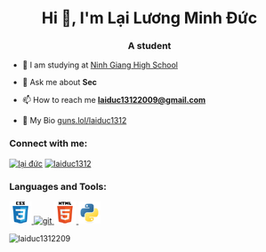 <h1 align="center">Hi 👋, I'm Lại Lương Minh Đức</h1>
<h3 align="center">A student</h3>

- 🔭 I am studying at [Ninh Giang High School](https://www.facebook.com/NGHD123)

- 💬 Ask me about **Sec**

- 📫 How to reach me **laiduc13122009@gmail.com**

- 📄 My Bio [guns.lol/laiduc1312](guns.lol/laiduc1312)

<h3 align="left">Connect with me:</h3>
<p align="left">
<a href="https://fb.com/lại đức" target="blank"><img align="center" src="https://raw.githubusercontent.com/rahuldkjain/github-profile-readme-generator/master/src/images/icons/Social/facebook.svg" alt="lại đức" height="30" width="40" /></a>
<a href="https://discord.gg/laiduc1312" target="blank"><img align="center" src="https://raw.githubusercontent.com/rahuldkjain/github-profile-readme-generator/master/src/images/icons/Social/discord.svg" alt="laiduc1312" height="30" width="40" /></a>
</p>

<h3 align="left">Languages and Tools:</h3>
<p align="left"> <a href="https://www.w3schools.com/css/" target="_blank" rel="noreferrer"> <img src="https://raw.githubusercontent.com/devicons/devicon/master/icons/css3/css3-original-wordmark.svg" alt="css3" width="40" height="40"/> </a> <a href="https://git-scm.com/" target="_blank" rel="noreferrer"> <img src="https://www.vectorlogo.zone/logos/git-scm/git-scm-icon.svg" alt="git" width="40" height="40"/> </a> <a href="https://www.w3.org/html/" target="_blank" rel="noreferrer"> <img src="https://raw.githubusercontent.com/devicons/devicon/master/icons/html5/html5-original-wordmark.svg" alt="html5" width="40" height="40"/> </a> <a href="https://www.python.org" target="_blank" rel="noreferrer"> <img src="https://raw.githubusercontent.com/devicons/devicon/master/icons/python/python-original.svg" alt="python" width="40" height="40"/> </a> </p>

<p><img align="center" src="https://github-readme-stats.vercel.app/api/top-langs?username=laiduc1312209&show_icons=true&locale=en&layout=compact" alt="laiduc1312209" /></p>
